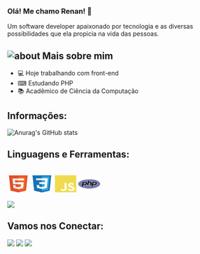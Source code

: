 ### Olá! Me chamo Renan! 👋

Um software developer apaixonado por tecnologia e as diversas possibilidades que ela propicia na vida das pessoas.

## <img width="45" alt="about" src="https://raw.github.com/elizarov/elizarov/master/about.png"> Mais sobre mim


- 💻 Hoje trabalhando com front-end
- ⌨ Estudando PHP
- 📚 Acadêmico de Ciência da Computação

## **Informações:**  


![Anurag's GitHub stats](https://github-readme-stats.vercel.app/api?username=RenanNeves21&show_icons=true&theme=dracula)
  
## **Linguagens e Ferramentas:**  
 
<div style="display: inline_block"><br>
  <img align="center" alt="Renan-HTML" height="40" width="50" src="https://raw.githubusercontent.com/devicons/devicon/master/icons/html5/html5-original.svg">
  <img align="center" alt="Renan-CSS" height="40" width="50" src="https://raw.githubusercontent.com/devicons/devicon/master/icons/css3/css3-original.svg">
  <img align="center" alt="Renan-Js" height="40" width="50" src="https://raw.githubusercontent.com/devicons/devicon/master/icons/javascript/javascript-plain.svg">
  <img align="center" alt="Renan-PHP" height="40" width="50" src="https://raw.githubusercontent.com/devicons/devicon/master/icons/php/php-original.svg">

  
</div><br>
  
 <a href="https://github.com/Gurupreet">
  <img align="center" src="https://github-readme-stats.vercel.app/api/top-langs/?username=RenanNeves21&theme=dracula&hide_langs_below=1" />
</a>

## **Vamos nos Conectar:**

<div> 
    <a href="https://www.linkedin.com/in/renan-neves21/" target="_blank"><img src="https://img.shields.io/badge/-LinkedIn-%230077B5?style=for-the-badge&logo=linkedin&logoColor=white" target="_blank"></a> 
  <a href="https://www.instagram.com/renanpnevess/" target="_blank"><img src="https://img.shields.io/badge/-Instagram-%23E4405F?style=for-the-badge&logo=instagram&logoColor=white" target="_blank"></a>
  <a href = "mailto:renanpassos2103@gmail.com"><img src="https://img.shields.io/badge/Gmail-D14836?style=for-the-badge&logo=gmail&logoColor=white" target="_blank"></a>
</div>
  <br>
  


